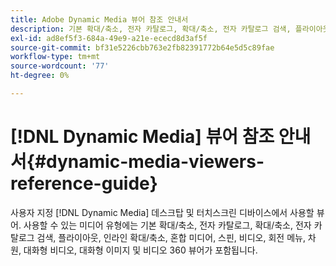 ```yaml
---
title: Adobe Dynamic Media 뷰어 참조 안내서
description: 기본 확대/축소, 전자 카탈로그, 확대/축소, 전자 카탈로그 검색, 플라이아웃, 인라인 확대/축소, 혼합 미디어, 스핀, 비디오, 회전 메뉴, 차원, 대화형 비디오, 대화형 이미지 및 비디오 360 뷰어에 대한 Adobe Dynamic Media 뷰어 참조 안내서.
exl-id: ad8ef5f3-684a-49e9-a21e-ececd8d3af5f
source-git-commit: bf31e5226cbb763e2fb82391772b64e5d5c89fae
workflow-type: tm+mt
source-wordcount: '77'
ht-degree: 0%

---
```


# [!DNL Dynamic Media] 뷰어 참조 안내서{#dynamic-media-viewers-reference-guide}

사용자 지정 [!DNL Dynamic Media] 데스크탑 및 터치스크린 디바이스에서 사용할 뷰어. 사용할 수 있는 미디어 유형에는 기본 확대/축소, 전자 카탈로그, 확대/축소, 전자 카탈로그 검색, 플라이아웃, 인라인 확대/축소, 혼합 미디어, 스핀, 비디오, 회전 메뉴, 차원, 대화형 비디오, 대화형 이미지 및 비디오 360 뷰어가 포함됩니다.
